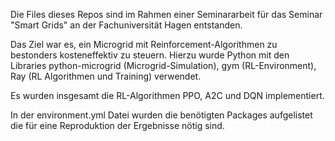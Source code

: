 Die Files dieses Repos sind im Rahmen einer Seminararbeit für das Seminar "Smart Grids" an der Fachuniversität Hagen entstanden.

Das Ziel war es, ein Microgrid mit Reinforcement-Algorithmen zu bestonders kosteneffektiv zu steuern.
Hierzu wurde Python mit den Libraries python-microgrid (Microgrid-Simulation), gym (RL-Environment), Ray (RL Algorithmen und Training) verwendet.

Es wurden insgesamt die RL-Algorithmen PPO, A2C und DQN implementiert.

In der environment.yml Datei wurden die benötigten Packages aufgelistet die für eine Reproduktion der Ergebnisse nötig sind.

